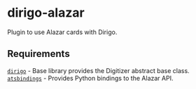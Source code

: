 # dirigo-alazar
Plugin to use Alazar cards with Dirigo.

## Requirements
[`dirigo`](https://github.com/dirigo-developers/dirigo) - Base library provides the Digitizer abstract base class. \
[`atsbindings`](https://github.com/tweber225/atsbindings) - Provides Python bindings to the Alazar API.
